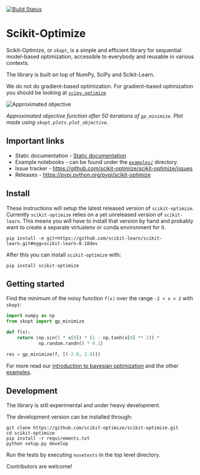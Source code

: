 [![Build Status](https://travis-ci.org/scikit-optimize/scikit-optimize.svg?branch=master)](https://travis-ci.org/scikit-optimize/scikit-optimize)
# Scikit-Optimize

Scikit-Optimize, or `skopt`, is a simple and efficient library
for sequential model-based optimization, accessible to everybody and reusable in various
contexts.

The library is built on top of NumPy, SciPy and Scikit-Learn.

We do not do gradient-based optimization. For gradient-based optimization you should be looking at [`scipy.optimize`](http://docs.scipy.org/doc/scipy/reference/optimize.html)

![Approximated objective](https://github.com/scikit-optimize/scikit-optimize/blob/master/media/bo-objective.png)

_Approximated objective function after 50 iterations of `gp_minimize`. Plot made using `skopt.plots.plot_objective`._

## Important links

- Static documentation - [Static documentation](https://scikit-optimize.github.io/)
- Example notebooks - can be found under the [`examples/`](https://github.com/scikit-optimize/scikit-optimize/tree/master/examples) directory.
- Issue tracker - https://github.com/scikit-optimize/scikit-optimize/issues
- Releases - https://pypi.python.org/pypi/scikit-optimize


## Install

These instructions will setup the latest released version of `scikit-optimize`.
Currently `scikit-optimize` relies on a yet unreleased version of `scikit-learn`.
This means you will have to install that version by hand and probably want to
create a separate virtualenv or conda environment for it.

```
pip install -e git+https://github.com/scikit-learn/scikit-learn.git#egg=scikit-learn-0.18dev
```

After this you can install `scikit-optimize` with:
```
pip install scikit-optimize
```


## Getting started

Find the minimum of the noisy function `f(x)` over the range `-2 < x < 2`
with `skopt`:

```python
import numpy as np
from skopt import gp_minimize

def f(x):
    return (np.sin(5 * x[0]) * (1 - np.tanh(x[0] ** 2)) *
            np.random.randn() * 0.1)

res = gp_minimize(f, [(-2.0, 2.0)])
```

For more read our [introduction to bayesian optimization](https://scikit-optimize.github.io/notebooks/bayesian-optimization.html)
and the other [examples](https://github.com/scikit-optimize/scikit-optimize/tree/master/examples).


## Development

The library is still experimental and under heavy development.

The development version can be installed through:
```
git clone https://github.com/scikit-optimize/scikit-optimize.git
cd scikit-optimize
pip install -r requirements.txt
python setup.py develop
```

Run the tests by executing `nosetests` in the top level directory.

Contributors are welcome!
